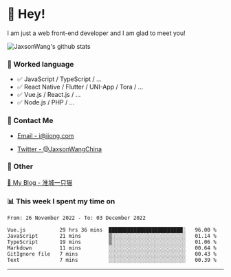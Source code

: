 # 👋 Hey!

I am just a web front-end developer and I am glad to meet you!

![JaxsonWang's github stats](https://github-readme-stats.vercel.app/api?username=JaxsonWang&&show_icons=true&&title_color=1abc9c&&icon_color=1abc9c)


### 📝 Worked language

- ✅ JavaScript / TypeScript / ...
- ✅ React Native / Flutter / UNI-App / Tora / ...
- ✅ Vue.js / React.js / ...
- ✅ Node.js / PHP / ...

### 📮 Contact Me

- [Email - i@iiong.com](mailto:i@iiong.com)

- [Twitter - @JaxsonWangChina](https://twitter.com/JaxsonWangChina)

### 🤪 Other

[📌 My Blog - 淮城一只猫](https://iiong.com)

### 📊 This week I spent my time on

<!--START_SECTION:waka-->

```text
From: 26 November 2022 - To: 03 December 2022

Vue.js           29 hrs 36 mins  ████████████████████████░   96.00 %
JavaScript       21 mins         ▒░░░░░░░░░░░░░░░░░░░░░░░░   01.14 %
TypeScript       19 mins         ▒░░░░░░░░░░░░░░░░░░░░░░░░   01.06 %
Markdown         11 mins         ░░░░░░░░░░░░░░░░░░░░░░░░░   00.64 %
GitIgnore file   7 mins          ░░░░░░░░░░░░░░░░░░░░░░░░░   00.43 %
Text             7 mins          ░░░░░░░░░░░░░░░░░░░░░░░░░   00.39 %
```

<!--END_SECTION:waka-->

---
